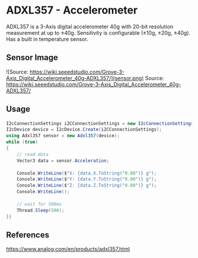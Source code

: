 # ADXL357 - Accelerometer

ADXL357 is a 3-Axis digital accelerometer 40g with 20-bit resolution measurement at up to ±40g.
Sensitivity is configurable (±10g, ±20g, ±40g).
Has a built in temperature sensor.

## Sensor Image

![Source: https://wiki.seeedstudio.com/Grove-3-Axis_Digital_Accelerometer_40g-ADXL357/](sensor.png)
Source: https://wiki.seeedstudio.com/Grove-3-Axis_Digital_Accelerometer_40g-ADXL357/

## Usage

```csharp
I2cConnectionSettings i2CConnectionSettings = new I2cConnectionSettings(1, Adxl357.DefaultI2CAddress);
I2cDevice device = I2cDevice.Create(i2CConnectionSettings);
using Adxl357 sensor = new Adxl357(device);
while (true)
{
    // read data
    Vector3 data = sensor.Acceleration;

    Console.WriteLine($"X: {data.X.ToString("0.00")} g");
    Console.WriteLine($"Y: {data.Y.ToString("0.00")} g");
    Console.WriteLine($"Z: {data.Z.ToString("0.00")} g");
    Console.WriteLine();

    // wait for 500ms
    Thread.Sleep(500);
}}
```

## References

https://www.analog.com/en/products/adxl357.html
